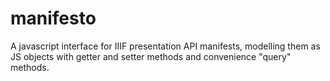 # manifesto
A javascript interface for IIIF presentation API manifests, modelling them as JS objects with getter and setter methods and convenience "query" methods.
